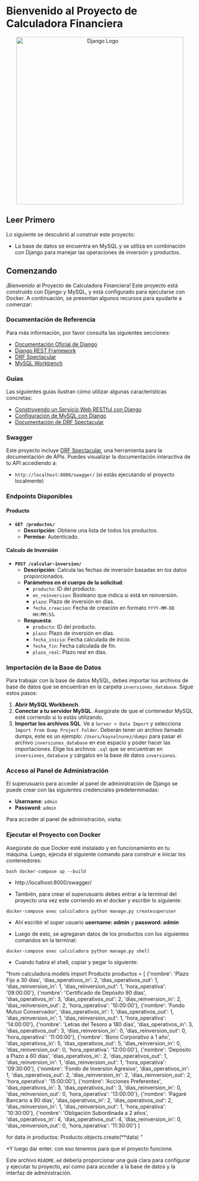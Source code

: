 # Bienvenido al Proyecto de Calculadora Financiera

<p align="center">
    <img alt="Django Logo" title="Django Logo" src="https://upload.wikimedia.org/wikipedia/commons/7/75/Django_logo.svg" width="450">
</p>

## Leer Primero

Lo siguiente se descubrió al construir este proyecto:

- La base de datos se encuentra en MySQL y se utiliza en combinación con Django para manejar las operaciones de inversión y productos.

## Comenzando

¡Bienvenido al Proyecto de Calculadora Financiera! Este proyecto está construido con Django y MySQL, y está configurado para ejecutarse con Docker. A continuación, se presentan algunos recursos para ayudarte a comenzar:

### Documentación de Referencia

Para más información, por favor consulta las siguientes secciones:

- [Documentación Oficial de Django](https://docs.djangoproject.com/en/5.1/)
- [Django REST Framework](https://www.django-rest-framework.org/)
- [DRF Spectacular](https://drf-spectacular.readthedocs.io/en/latest/)
- [MySQL Workbench](https://www.mysql.com/products/workbench/)

### Guías

Las siguientes guías ilustran cómo utilizar algunas características concretas:

- [Construyendo un Servicio Web RESTful con Django](https://www.django-rest-framework.org/tutorial/quickstart/)
- [Configuración de MySQL con Django](https://docs.djangoproject.com/en/5.1/ref/databases/#mysql)
- [Documentación de DRF Spectacular](https://drf-spectacular.readthedocs.io/en/latest/usage.html)

### Swagger

Este proyecto incluye [DRF Spectacular](https://drf-spectacular.readthedocs.io/en/latest/), una herramienta para la documentación de APIs. Puedes visualizar la documentación interactiva de tu API accediendo a:

- `http://localhost:8000/swagger/` (si estás ejecutando el proyecto localmente)

### Endpoints Disponibles

#### Producto

- **`GET /productos/`**
  - **Descripción**: Obtiene una lista de todos los productos.
  - **Permiso**: Autenticado.

#### Calculo de Inversión

- **`POST /calcular-inversion/`**
  - **Descripción**: Calcula las fechas de inversión basadas en los datos proporcionados.
  - **Parámetros en el cuerpo de la solicitud**:
    - `producto`: ID del producto.
    - `en_reinversion`: Booleano que indica si está en reinversión.
    - `plazo`: Plazo de inversión en días.
    - `fecha_creacion`: Fecha de creación en formato `YYYY-MM-DD HH:MM:SS`.
  - **Respuesta**:
    - `producto`: ID del producto.
    - `plazo`: Plazo de inversión en días.
    - `fecha_inicio`: Fecha calculada de inicio.
    - `fecha_fin`: Fecha calculada de fin.
    - `plazo_real`: Plazo real en días.

### Importación de la Base de Datos

Para trabajar con la base de datos MySQL, debes importar los archivos de base de datos que se encuentran en la carpeta `inversiones_database`. Sigue estos pasos:

1. **Abrir MySQL Workbench**.
2. **Conectar a tu servidor MySQL**. Asegúrate de que el contenedor MySQL esté corriendo si lo estás utilizando.
3. **Importar los archivos SQL**. Ve a `Server > Data Import` y selecciona `Import from Dump Project Folder`. Deberán tener un archivo llamado dumps, este es un ejemplo: `/Users/kayselnunez/dumps` para pasar el archivo `inversiones_database` en ese espacio y poder hacer las importaciones. Elige los archivos `.sql` que se encuentran en `inversiones_database` y cárgalos en la base de datos `inversiones`.

### Acceso al Panel de Administración

El superusuario para acceder al panel de administración de Django se puede crear con las siguientes credenciales predeterminadas:

- **Username**: `admin`
- **Password**: `admin`

Para acceder al panel de administración, visita:


### Ejecutar el Proyecto con Docker

Asegúrate de que Docker esté instalado y en funcionamiento en tu máquina. Luego, ejecuta el siguiente comando para construir e iniciar los contenedores:

```bash docker-compose up --build```

- http://localhost:8000/swagger/

- También, para crear el superusuario debes entrar a la terminal del proyecto una vez este corriendo en el docker y escribir lo siguiente:

```docker-compose exec calculadora python manage.py createsuperuser```
- Ahí escribir el super usuario **username: admin** y **password: admin**

- Luego de esto, se agregaran datos de los productos con los siguientes comandos en la terminal:

```docker-compose exec calculadora python manage.py shell```
- Cuando habra el shell, copiar y pegar lo siguiente:

"from calculadora.models import Producto
productos = [
    {'nombre': 'Plazo Fijo a 30 días', 'dias_operativos_in': 2, 'dias_operativos_out': 1, 'dias_reinversion_in': 1, 'dias_reinversion_out': 1, 'hora_operativa': '09:00:00'},
    {'nombre': 'Certificado de Depósito 90 días', 'dias_operativos_in': 3, 'dias_operativos_out': 2, 'dias_reinversion_in': 2, 'dias_reinversion_out': 2, 'hora_operativa': '10:00:00'},
    {'nombre': 'Fondo Mutuo Conservador', 'dias_operativos_in': 1, 'dias_operativos_out': 1, 'dias_reinversion_in': 1, 'dias_reinversion_out': 1, 'hora_operativa': '14:00:00'},
    {'nombre': 'Letras del Tesoro a 180 días', 'dias_operativos_in': 3, 'dias_operativos_out': 3, 'dias_reinversion_in': 0, 'dias_reinversion_out': 0, 'hora_operativa': '11:00:00'},
    {'nombre': 'Bono Corporativo a 1 año', 'dias_operativos_in': 5, 'dias_operativos_out': 5, 'dias_reinversion_in': 0, 'dias_reinversion_out': 0, 'hora_operativa': '12:00:00'},
    {'nombre': 'Depósito a Plazo a 60 días', 'dias_operativos_in': 2, 'dias_operativos_out': 1, 'dias_reinversion_in': 1, 'dias_reinversion_out': 1, 'hora_operativa': '09:30:00'},
    {'nombre': 'Fondo de Inversión Agresivo', 'dias_operativos_in': 1, 'dias_operativos_out': 2, 'dias_reinversion_in': 2, 'dias_reinversion_out': 2, 'hora_operativa': '15:00:00'},
    {'nombre': 'Acciones Preferentes', 'dias_operativos_in': 3, 'dias_operativos_out': 3, 'dias_reinversion_in': 0, 'dias_reinversion_out': 0, 'hora_operativa': '13:00:00'},
    {'nombre': 'Pagaré Bancario a 90 días', 'dias_operativos_in': 2, 'dias_operativos_out': 2, 'dias_reinversion_in': 1, 'dias_reinversion_out': 1, 'hora_operativa': '10:30:00'},
    {'nombre': 'Obligación Subordinada a 2 años', 'dias_operativos_in': 4, 'dias_operativos_out': 4, 'dias_reinversion_in': 0, 'dias_reinversion_out': 0, 'hora_operativa': '11:30:00'}
]

for data in productos:
    Producto.objects.create(**data)
"

*Y luego dar enter. con eso tenemos para que el proyecto funcione.



Este archivo `README.md` debería proporcionar una guía clara para configurar y ejecutar tu proyecto, así como para acceder a la base de datos y la interfaz de administración.
